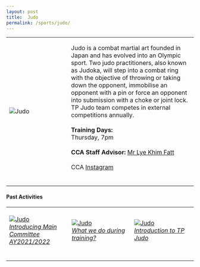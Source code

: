 ```yaml
---
layout: post
title:  Judo
permalink: /sports/judo/
---
```


<table>
    <tr>
        <td style="width:33%"><image src="/images/CCA_judo.jpg" style="display:block;margin-left:auto;margin-right:auto;" alt="Judo"></image></td>
        <td>
            <p>
                Judo is a combat martial art founded in Japan and has evolved into an Olympic sport. Two judo practitioners, also known as Judoka, will step into a combat ring with the objective of throwing or taking down the opponent, immobilise an opponent with a pin or force an opponent into submission with a choke or joint lock. TP Judo team competes in external competitions annually.<br><br>
                <b>Training Days:</b><br>
                Thursday, 7pm<br>
                <br>
                <b>CCA Staff Advisor:</b> <a href="mailto:Lye_Khim_Fatt@tp.edu.sg">Mr Lye Khim Fatt</a><br>
                <br>
                CCA <a href="https://www.instagram.com/tpjudokas/">Instagram</a><br>
                <br>
            </p>
        </td>
    </tr>
</table>

#### Past Activities

<table>
    <tr>
        <td style="width:33%"><br>
            <a href="https://www.instagram.com/p/CN9Kjvin00J/">
                <image src="/images/CCA-judo-ig5.png" style="display:block;margin-left:auto;margin-right:auto;" alt="Judo">
                <h6 style="margin-top:0%">Introducing Main Committee AY2021/2022</h6>
                </image>
            </a>
        </td>
        <td style="width:33%"><br>
            <a href="https://www.instagram.com/tv/CJ-BbOdH2HR/">
                <image src="/images/CCA-judo-ig4.png" style="display:block;margin-left:auto;margin-right:auto;" alt="Judo">
                <h6 style="margin-top:0%">What we do during training? </h6>
                </image>
            </a>
        </td>
        <td style="width:33%"><br>
            <a href="https://www.instagram.com/p/B_mWltlnmiL/">
                <image src="/images/CCA-Judo_IG2.png" style="display:block;margin-left:auto;margin-right:auto;" alt="Judo">
                <h6 style="margin-top:0%">Introduction to TP Judo</h6>
                </image>
            </a>
        </td>
    </tr>
</table>
